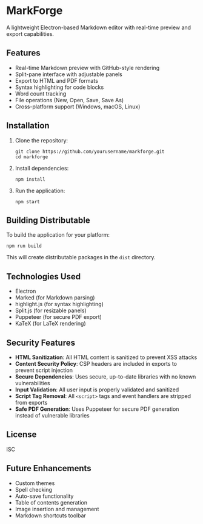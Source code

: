 # MarkForge

A lightweight Electron-based Markdown editor with real-time preview and export capabilities.

## Features

- Real-time Markdown preview with GitHub-style rendering
- Split-pane interface with adjustable panels
- Export to HTML and PDF formats
- Syntax highlighting for code blocks
- Word count tracking
- File operations (New, Open, Save, Save As)
- Cross-platform support (Windows, macOS, Linux)

## Installation

1. Clone the repository:
   ```
   git clone https://github.com/yourusername/markforge.git
   cd markforge
   ```

2. Install dependencies:
   ```
   npm install
   ```

3. Run the application:
   ```
   npm start
   ```

## Building Distributable

To build the application for your platform:

```
npm run build
```

This will create distributable packages in the `dist` directory.

## Technologies Used

- Electron
- Marked (for Markdown parsing)
- highlight.js (for syntax highlighting)
- Split.js (for resizable panels)
- Puppeteer (for secure PDF export)
- KaTeX (for LaTeX rendering)

## Security Features

- **HTML Sanitization**: All HTML content is sanitized to prevent XSS attacks
- **Content Security Policy**: CSP headers are included in exports to prevent script injection
- **Secure Dependencies**: Uses secure, up-to-date libraries with no known vulnerabilities
- **Input Validation**: All user input is properly validated and sanitized
- **Script Tag Removal**: All `<script>` tags and event handlers are stripped from exports
- **Safe PDF Generation**: Uses Puppeteer for secure PDF generation instead of vulnerable libraries

## License

ISC

## Future Enhancements

- Custom themes
- Spell checking
- Auto-save functionality
- Table of contents generation
- Image insertion and management
- Markdown shortcuts toolbar 
